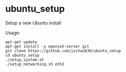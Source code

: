 # ubuntu_setup
Setup a new Ubuntu install

Usage:
```
apt-get update
apt-get install -y openssh-server git
git clone https://github.com/jschaub30/ubuntu_setup
cd ubuntu_setup
./setup_system.sh
./setup_networking.sh eth2
```
